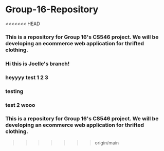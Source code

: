 # Group-16-Repository
<<<<<<< HEAD
### This is a repository for Group 16's CS546 project. We will be developing an ecommerce web application for thrifted clothing.

### Hi this is Joelle's branch!
### heyyyy test 1 2 3 
### testing
### test 2 wooo

### This is a repository for Group 16's CS546 project. We will be developing an ecommerce web application for thrifted clothing.
>>>>>>> origin/main
